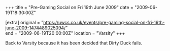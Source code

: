 +++
title = "Pre-Gaming Social on Fri 19th June 2009"
date = "2009-06-19T18:30:00Z"

[extra]
original = "https://uwcs.co.uk/events/pre-gaming-social-on-fri-19th-june-2009-1474489025094/"    
end = "2009-06-19T20:00:00Z"
location = "Varsity"
+++

Back to Varsity because it has been decided that Dirty Duck fails.

